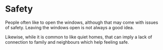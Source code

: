 # Safety

People often like to open the windows, although that may 
come with issues of safety. Leaving the windows open is not always
a good idea.

Likewise, while it is common to like quiet homes, that can imply
a lack of connection to family and neighbours which help feeling
safe.